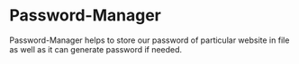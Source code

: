 # Password-Manager
Password-Manager helps to store our password of particular website in file as well as it can generate password if needed. 
